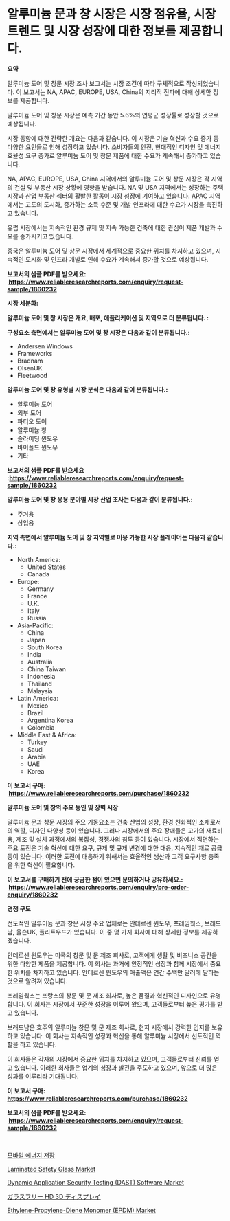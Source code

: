 <p><h1>알루미늄 문과 창 시장은 시장 점유율, 시장 트렌드 및 시장 성장에 대한 정보를 제공합니다.</h1></p><p><strong>요약</strong></p>
<p><p>알루미늄 도어 및 창문 시장 조사 보고서는 시장 조건에 따라 구체적으로 작성되었습니다. 이 보고서는 NA, APAC, EUROPE, USA, China의 지리적 전파에 대해 상세한 정보를 제공합니다.</p><p>알루미늄 도어 및 창문 시장은 예측 기간 동안 5.6%의 연평균 성장률로 성장할 것으로 예상됩니다. </p><p>시장 동향에 대한 간략한 개요는 다음과 같습니다. 이 시장은 기술 혁신과 수요 증가 등 다양한 요인들로 인해 성장하고 있습니다. 소비자들의 안전, 현대적인 디자인 및 에너지 효율성 요구 증가로 알루미늄 도어 및 창문 제품에 대한 수요가 계속해서 증가하고 있습니다.</p><p>NA, APAC, EUROPE, USA, China 지역에서의 알루미늄 도어 및 창문 시장은 각 지역의 건설 및 부동산 시장 상황에 영향을 받습니다. NA 및 USA 지역에서는 성장하는 주택 시장과 산업 부동산 섹터의 활발한 활동이 시장 성장에 기여하고 있습니다. APAC 지역에서는 고도의 도시화, 증가하는 소득 수준 및 개발 인프라에 대한 수요가 시장을 촉진하고 있습니다.</p><p>유럽 시장에서는 지속적인 환경 규제 및 지속 가능한 건축에 대한 관심이 제품 개발과 수요를 증가시키고 있습니다.</p><p>중국은 알루미늄 도어 및 창문 시장에서 세계적으로 중요한 위치를 차지하고 있으며, 지속적인 도시화 및 인프라 개발로 인해 수요가 계속해서 증가할 것으로 예상됩니다.</p></p>
<p><strong>보고서의 샘플 PDF를 받으세요: &nbsp;<a href="https://www.reliableresearchreports.com/enquiry/request-sample/1860232">https://www.reliableresearchreports.com/enquiry/request-sample/1860232</a></strong></p>
<p><strong>시장 세분화:</strong></p>
<p><strong> 알루미늄 도어 및 창 시장은 개요, 배포, 애플리케이션 및 지역으로 더 분류됩니다. :</strong></p>
<p><strong>구성요소 측면에서는 알루미늄 도어 및 창 시장은 다음과 같이 분류됩니다.:</strong></p>
<p><ul><li>Andersen Windows</li><li>Frameworks</li><li>Bradnam</li><li>OlsenUK</li><li>Fleetwood</li></ul></p>
<p><strong> 알루미늄 도어 및 창 유형별 시장 분석은 다음과 같이 분류됩니다.:</strong></p>
<p><ul><li>알루미늄 도어</li><li>외부 도어</li><li>파티오 도어</li><li>알루미늄 창</li><li>슬라이딩 윈도우</li><li>바이폴드 윈도우</li><li>기타</li></ul></p>
<p><strong>보고서의 샘플 PDF를 받으세요 :<a href="https://www.reliableresearchreports.com/enquiry/request-sample/1860232">https://www.reliableresearchreports.com/enquiry/request-sample/1860232</a></strong></p>
<p><strong> 알루미늄 도어 및 창 응용 분야별 시장 산업 조사는 다음과 같이 분류됩니다.:</strong></p>
<p><ul><li>주거용</li><li>상업용</li></ul></p>
<p><strong>지역 측면에서 알루미늄 도어 및 창 지역별로 이용 가능한 시장 플레이어는 다음과 같습니다.:</strong></p>
<p><ul>
    <li>
        North America:
        <ul>
            <li>United States</li>
            <li>Canada</li>
        </ul>
    </li>
    <li>
        Europe:
        <ul>
            <li>Germany</li>
            <li>France</li>
            <li>U.K.</li>
            <li>Italy</li>
            <li>Russia</li>
        </ul>
    </li>
    <li>
        Asia-Pacific:
        <ul>
            <li>China</li>
            <li>Japan</li>
            <li>South Korea</li>
            <li>India</li>
            <li>Australia</li>
            <li>China Taiwan</li>
            <li>Indonesia</li>
            <li>Thailand</li>
            <li>Malaysia</li>
        </ul>
    </li>
    <li>
        Latin America:
        <ul>
            <li>Mexico</li>
            <li>Brazil</li>
            <li>Argentina Korea</li>
            <li>Colombia</li>
        </ul>
    </li>
    <li>
        Middle East & Africa:
        <ul>
            <li>Turkey</li>
            <li>Saudi</li>
            <li>Arabia</li>
            <li>UAE</li>
            <li>Korea</li>
        </ul>
    </li>
    </ul></p>
<p><strong>이 보고서 구매: &nbsp;<a href="https://www.reliableresearchreports.com/purchase/1860232">https://www.reliableresearchreports.com/purchase/1860232</a></strong></p>
<p><strong>알루미늄 도어 및 창의 주요 동인 및 장벽 시장</strong></p>
<p><p>알루미늄 문과 창문 시장의 주요 기동요소는 건축 산업의 성장, 환경 친화적인 소재로서의 역할, 디자인 다양성 등이 있습니다. 그러나 시장에서의 주요 장애물은 고가의 재료비용, 제조 및 설치 과정에서의 복잡성, 경쟁사의 침투 등이 있습니다. 시장에서 직면하는 주요 도전은 기술 혁신에 대한 요구, 규제 및 규제 변경에 대한 대응, 지속적인 재료 공급 등이 있습니다. 이러한 도전에 대응하기 위해서는 효율적인 생산과 고객 요구사항 충족을 위한 혁신이 필요합니다.</p></p>
<p><strong>이 보고서를 구매하기 전에 궁금한 점이 있으면 문의하거나 공유하세요.: &nbsp;<a href="https://www.reliableresearchreports.com/enquiry/pre-order-enquiry/1860232">https://www.reliableresearchreports.com/enquiry/pre-order-enquiry/1860232</a></strong></p>
<p><strong>경쟁 구도</strong></p>
<p><p>선도적인 알루미늄 문과 창문 시장 주요 업체로는 안데르센 윈도우, 프레임웍스, 브래드남, 올슨UK, 플리트우드가 있습니다. 이 중 몇 가지 회사에 대해 상세한 정보를 제공하겠습니다.</p><p>안데르센 윈도우는 미국의 창문 및 문 제조 회사로, 고객에게 생활 및 비즈니스 공간을 위한 다양한 제품을 제공합니다. 이 회사는 과거에 안정적인 성장과 함께 시장에서 중요한 위치를 차지하고 있습니다. 안데르센 윈도우의 매출액은 연간 수백만 달러에 달하는 것으로 알려져 있습니다.</p><p>프레임웍스는 프랑스의 창문 및 문 제조 회사로, 높은 품질과 혁신적인 디자인으로 유명합니다. 이 회사는 시장에서 꾸준한 성장을 이루어 왔으며, 고객들로부터 높은 평가를 받고 있습니다.</p><p>브래드남은 호주의 알루미늄 창문 및 문 제조 회사로, 현지 시장에서 강력한 입지를 보유하고 있습니다. 이 회사는 지속적인 성장과 혁신을 통해 알루미늄 시장에서 선도적인 역할을 하고 있습니다. </p><p>이 회사들은 각자의 시장에서 중요한 위치를 차지하고 있으며, 고객들로부터 신뢰를 얻고 있습니다. 이러한 회사들은 업계의 성장과 발전을 주도하고 있으며, 앞으로 더 많은 성과를 이루리라 기대됩니다.</p></p>
<p><strong>이 보고서 구매: &nbsp; <a href="https://www.reliableresearchreports.com/purchase/1860232">https://www.reliableresearchreports.com/purchase/1860232</a></strong></p>
<p><strong>보고서의 샘플 PDF를 받으세요: &nbsp;<a href="https://www.reliableresearchreports.com/enquiry/request-sample/1860232">https://www.reliableresearchreports.com/enquiry/request-sample/1860232</a></strong><strong></strong></p>
<p>&nbsp;</p>
<p><p><a href="https://medium.com/@christorpherpfannerstill5436/%ED%9C%B4%EB%8C%80%EC%9A%A9-%EC%97%90%EB%84%88%EC%A7%80-%EC%A0%80%EC%9E%A5-%EC%9E%A5%EC%B9%98-%EC%8B%9C%EC%9E%A5-%EA%B7%9C%EB%AA%A8-%EC%8B%9C%EC%9E%A5-%EC%A0%84%EB%A7%9D-%EB%B0%8F-%EC%8B%9C%EC%9E%A5-%EC%98%88%EC%B8%A1-2024-2031-89b9b842142a">모바일 에너지 저장</a></p><p><a href="https://github.com/joannesouthgate/Market-Research-Report-List-2/blob/main/laminated-safety-glass-market.md">Laminated Safety Glass Market</a></p><p><a href="https://issuu.com/reportprime-2/docs/dynamic-application-security-testing-dast-software">Dynamic Application Security Testing (DAST) Software Market</a></p><p><a href="https://github.com/vhemk0794148/Market-Research-Report-List-1/blob/main/3077184192960.md">ガラスフリー HD 3D ディスプレイ</a></p><p><a href="https://cat-emmental-94b.notion.site/Global-Ethylene-Propylene-Diene-Monomer-EPDM-Market-Size-and-Market-Trends-Insights-and-Projectio-05cab562a77846dea9b59d486d5f9f2f">Ethylene-Propylene-Diene Monomer (EPDM) Market</a></p></p>
